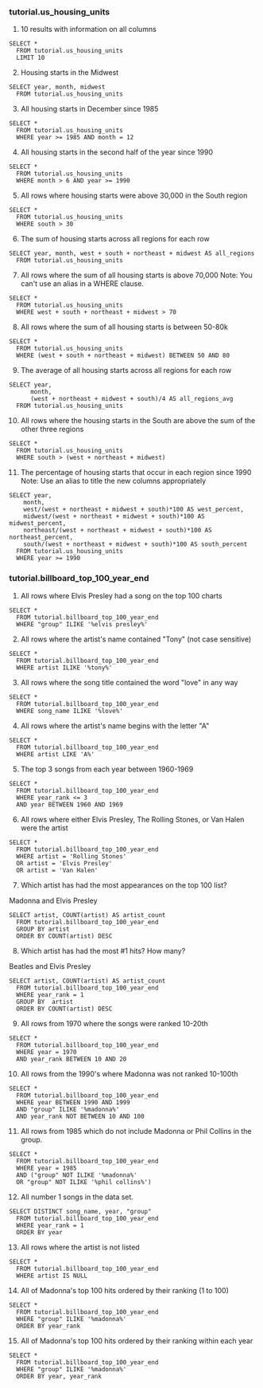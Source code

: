 ### tutorial.us_housing_units

1. 10 results with information on all columns

  ```
  SELECT *
    FROM tutorial.us_housing_units
    LIMIT 10
  ```

2. Housing starts in the Midwest

  ```
  SELECT year, month, midwest
    FROM tutorial.us_housing_units
  ```

3. All housing starts in December since 1985

  ```
  SELECT *
    FROM tutorial.us_housing_units
    WHERE year >= 1985 AND month = 12
  ```

4. All housing starts in the second half of the year since 1990

  ```
  SELECT *
    FROM tutorial.us_housing_units
    WHERE month > 6 AND year >= 1990
  ```

5. All rows where housing starts were above 30,000 in the South region

  ```
  SELECT *
    FROM tutorial.us_housing_units
    WHERE south > 30
  ```

6. The sum of housing starts across all regions for each row

  ```
  SELECT year, month, west + south + northeast + midwest AS all_regions
    FROM tutorial.us_housing_units
  ```

7. All rows where the sum of all housing starts is above 70,000 Note: You can't use an alias in a WHERE clause.

  ```
  SELECT *
    FROM tutorial.us_housing_units
    WHERE west + south + northeast + midwest > 70
  ```

8. All rows where the sum of all housing starts is between 50-80k

  ```
  SELECT *
    FROM tutorial.us_housing_units
    WHERE (west + south + northeast + midwest) BETWEEN 50 AND 80
  ```

9. The average of all housing starts across all regions for each row

  ```
  SELECT year,
        month,
        (west + northeast + midwest + south)/4 AS all_regions_avg
    FROM tutorial.us_housing_units
  ```

10. All rows where the housing starts in the South are above the sum of the other three regions

  ```
  SELECT *
    FROM tutorial.us_housing_units
    WHERE south > (west + northeast + midwest)
  ```

11. The percentage of housing starts that occur in each region since 1990 Note: Use an alias to title the new columns appropriately

  ```
  SELECT year,
      month,
      west/(west + northeast + midwest + south)*100 AS west_percent,
      midwest/(west + northeast + midwest + south)*100 AS midwest_percent,
      northeast/(west + northeast + midwest + south)*100 AS northeast_percent,
      south/(west + northeast + midwest + south)*100 AS south_percent
    FROM tutorial.us_housing_units
    WHERE year >= 1990
  ```
### tutorial.billboard_top_100_year_end

1. All rows where Elvis Presley had a song on the top 100 charts

  ```
  SELECT *
    FROM tutorial.billboard_top_100_year_end
    WHERE "group" ILIKE '%elvis presley%'
  ```

2. All rows where the artist's name contained "Tony" (not case sensitive)

  ```
  SELECT *
    FROM tutorial.billboard_top_100_year_end
    WHERE artist ILIKE '%tony%'
  ```

3. All rows where the song title contained the word "love" in any way

  ```
  SELECT *
    FROM tutorial.billboard_top_100_year_end
    WHERE song_name ILIKE '%love%'
  ```

4. All rows where the artist's name begins with the letter "A"

  ```
  SELECT *
    FROM tutorial.billboard_top_100_year_end
    WHERE artist LIKE 'A%'
  ```

5. The top 3 songs from each year between 1960-1969

  ```
  SELECT *
    FROM tutorial.billboard_top_100_year_end
    WHERE year_rank <= 3
    AND year BETWEEN 1960 AND 1969
  ```

6. All rows where either Elvis Presley, The Rolling Stones, or Van Halen were the artist

  ```
  SELECT *
    FROM tutorial.billboard_top_100_year_end
    WHERE artist = 'Rolling Stones'
    OR artist = 'Elvis Presley'
    OR artist = 'Van Halen'
  ```

7. Which artist has had the most appearances on the top 100 list?

Madonna and Elvis Presley

  ```
  SELECT artist, COUNT(artist) AS artist_count
    FROM tutorial.billboard_top_100_year_end
    GROUP BY artist
    ORDER BY COUNT(artist) DESC
  ```

8. Which artist has had the most #1 hits? How many?

Beatles and Elvis Presley

  ```
  SELECT artist, COUNT(artist) AS artist_count
    FROM tutorial.billboard_top_100_year_end
    WHERE year_rank = 1
    GROUP BY  artist
    ORDER BY COUNT(artist) DESC
  ```

9. All rows from 1970 where the songs were ranked 10-20th

  ```
  SELECT *
    FROM tutorial.billboard_top_100_year_end
    WHERE year = 1970
    AND year_rank BETWEEN 10 AND 20
  ```

10. All rows from the 1990's where Madonna was not ranked 10-100th

  ```
  SELECT *
    FROM tutorial.billboard_top_100_year_end
    WHERE year BETWEEN 1990 AND 1999
    AND "group" ILIKE '%madonna%'
    AND year_rank NOT BETWEEN 10 AND 100
  ```

11. All rows from 1985 which do not include Madonna or Phil Collins in the group.

  ```
  SELECT *
    FROM tutorial.billboard_top_100_year_end
    WHERE year = 1985
    AND ("group" NOT ILIKE '%madonna%'
    OR "group" NOT ILIKE '%phil collins%')
  ```

12. All number 1 songs in the data set.

  ```
  SELECT DISTINCT song_name, year, "group"
    FROM tutorial.billboard_top_100_year_end
    WHERE year_rank = 1
    ORDER BY year
  ```

13. All rows where the artist is not listed

  ```
  SELECT *
    FROM tutorial.billboard_top_100_year_end
    WHERE artist IS NULL
  ```
14. All of Madonna's top 100 hits ordered by their ranking (1 to 100)

  ```
  SELECT *
    FROM tutorial.billboard_top_100_year_end
    WHERE "group" ILIKE '%madonna%'
    ORDER BY year_rank
  ```

15. All of Madonna's top 100 hits ordered by their ranking within each year

  ```
  SELECT *
    FROM tutorial.billboard_top_100_year_end
    WHERE "group" ILIKE '%madonna%'
    ORDER BY year, year_rank
  ```
